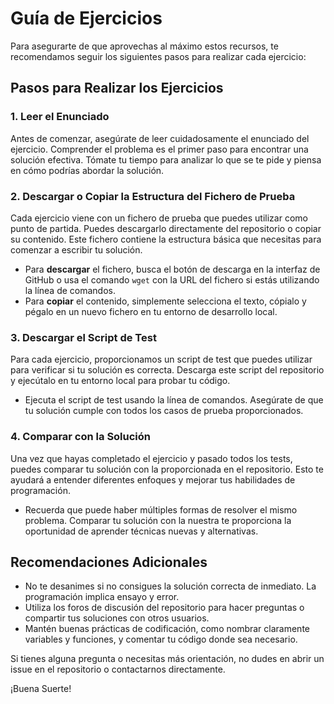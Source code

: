 # Guía de Ejercicios
Para asegurarte de que aprovechas al máximo estos recursos, te recomendamos seguir los siguientes pasos para realizar cada ejercicio:

## Pasos para Realizar los Ejercicios

### 1. Leer el Enunciado

Antes de comenzar, asegúrate de leer cuidadosamente el enunciado del ejercicio. Comprender el problema es el primer paso para encontrar una solución efectiva. Tómate tu tiempo para analizar lo que se te pide y piensa en cómo podrías abordar la solución.

### 2. Descargar o Copiar la Estructura del Fichero de Prueba

Cada ejercicio viene con un fichero de prueba que puedes utilizar como punto de partida. Puedes descargarlo directamente del repositorio o copiar su contenido. Este fichero contiene la estructura básica que necesitas para comenzar a escribir tu solución.

- Para **descargar** el fichero, busca el botón de descarga en la interfaz de GitHub o usa el comando `wget` con la URL del fichero si estás utilizando la línea de comandos.
- Para **copiar** el contenido, simplemente selecciona el texto, cópialo y pégalo en un nuevo fichero en tu entorno de desarrollo local.

### 3. Descargar el Script de Test

Para cada ejercicio, proporcionamos un script de test que puedes utilizar para verificar si tu solución es correcta. Descarga este script del repositorio y ejecútalo en tu entorno local para probar tu código.

- Ejecuta el script de test usando la línea de comandos. Asegúrate de que tu solución cumple con todos los casos de prueba proporcionados.

### 4. Comparar con la Solución

Una vez que hayas completado el ejercicio y pasado todos los tests, puedes comparar tu solución con la proporcionada en el repositorio. Esto te ayudará a entender diferentes enfoques y mejorar tus habilidades de programación.

- Recuerda que puede haber múltiples formas de resolver el mismo problema. Comparar tu solución con la nuestra te proporciona la oportunidad de aprender técnicas nuevas y alternativas.

## Recomendaciones Adicionales

- No te desanimes si no consigues la solución correcta de inmediato. La programación implica ensayo y error.
- Utiliza los foros de discusión del repositorio para hacer preguntas o compartir tus soluciones con otros usuarios.
- Mantén buenas prácticas de codificación, como nombrar claramente variables y funciones, y comentar tu código donde sea necesario.

Si tienes alguna pregunta o necesitas más orientación, no dudes en abrir un issue en el repositorio o contactarnos directamente.

¡Buena Suerte!

